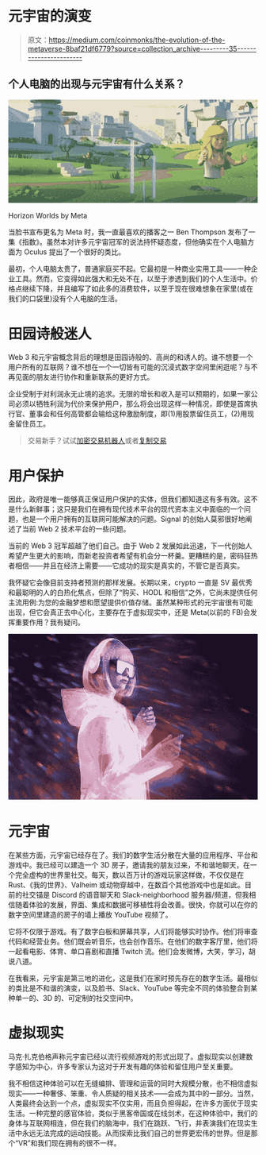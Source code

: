 # 元宇宙的演变

> 原文：<https://medium.com/coinmonks/the-evolution-of-the-metaverse-8baf21df6779?source=collection_archive---------35----------------------->

## 个人电脑的出现与元宇宙有什么关系？

![](img/fb6f8bb76f41ca56427951addf386983.png)

Horizon Worlds by Meta

当脸书宣布更名为 Meta 时，我一直最喜欢的播客之一 Ben Thompson 发布了一集《指数》。虽然本对许多元宇宙冠军的说法持怀疑态度，但他确实在个人电脑方面为 Oculus 提出了一个很好的类比。

最初，个人电脑太贵了，普通家庭买不起。它最初是一种商业实用工具——一种企业工具。然而，它变得如此强大和无处不在，以至于渗透到我们的个人生活中。价格点继续下降，并且编写了如此多的消费软件，以至于现在很难想象在家里(或在我们的口袋里)没有个人电脑的生活。

# 田园诗般迷人

Web 3 和元宇宙概念背后的理想是田园诗般的、高尚的和诱人的。谁不想要一个用户所有的互联网？谁不想在一个一切皆有可能的沉浸式数字空间里闲逛呢？与不再见面的朋友进行协作和重新联系的更好方式。

企业受制于对利润永无止境的追求。无限的增长和收入是可以预期的，如果一家公司必须以牺牲利润为代价来保护用户，那么将会出现这样一种情况，即使是首席执行官、董事会和任何高管都会输给这种激励制度，即(1)用股票留住员工，(2)用现金留住员工。

> 交易新手？试试[加密交易机器人](/coinmonks/crypto-trading-bot-c2ffce8acb2a)或者[复制交易](/coinmonks/top-10-crypto-copy-trading-platforms-for-beginners-d0c37c7d698c)

# 用户保护

因此，政府是唯一能够真正保证用户保护的实体，但我们都知道这有多有效。这不是什么新鲜事；这只是我们在拥有现代技术平台的现代资本主义中面临的一个问题，也是一个用户拥有的互联网可能解决的问题。Signal 的创始人莫邪很好地阐述了当前 Web 2 技术平台的一些问题。

当前的 Web 3 冠军超越了他们自己。由于 Web 2 发展如此迅速，下一代创始人希望产生更大的影响，而新老投资者希望有机会分一杯羹。更糟糕的是，密码狂热者相信——并且在经济上需要——它成功的现实是真实的，不管它是否真实。

我怀疑它会像目前支持者预测的那样发展。长期以来，crypto 一直是 SV 最优秀和最聪明的人的白热化焦点，但除了“购买、HODL 和相信”之外，它尚未提供任何主流用例:为您的金融梦想和愿望提供价值存储。虽然某种形式的元宇宙很有可能出现，但它会真正去中心化，主要存在于虚拟现实中，还是 Meta(以前的 FB)会发挥重要作用？我有疑问。

![](img/f8b8337a9d56df5be700c8741e424564.png)

# 元宇宙

在某些方面，元宇宙已经存在了。我们的数字生活分散在大量的应用程序、平台和游戏中。我已经可以建造一个 3D 房子，邀请我的朋友过来，不和谐地聊天，在一个完全虚构的世界里社交。每天，数以百万计的游戏玩家这样做，不仅仅是在 Rust、《我的世界》、Valheim 或动物穿越中，在数百个其他游戏中也是如此。目前的社交锚是 Discord 的语音聊天和 Slack-neighborhood 服务器/频道，但我相信随着体验的发展，界面、集成和数据可移植性将会改善。很快，你就可以在你的数字空间里建造的房子的墙上播放 YouTube 视频了。

它将不仅限于游戏。有了数字白板和屏幕共享，人们将能够实时协作。他们将审查代码和经营业务。他们既会听音乐，也会创作音乐。在他们的数字客厅里，他们将一起看电影、体育、单口喜剧和直播 Twitch 流。他们会发微博，大笑，学习，胡说八道。

在我看来，元宇宙是第三地的进化，这是我们在家时预先存在的数字生活。最相似的类比是不和谐的演变，以及脸书、Slack、YouTube 等完全不同的体验整合到某种单一的、3D 的、可定制的社交空间中。

# 虚拟现实

马克·扎克伯格声称元宇宙已经以流行视频游戏的形式出现了。虚拟现实以创建数字感知为中心，许多专家认为这对于开发有趣的体验和留住用户至关重要。

我不相信这种体验可以在无缝编排、管理和运营的同时大规模分散，也不相信虚拟现实——一种奢侈、笨重、令人质疑的相关技术——会成为其中的一部分。当然，人类最终会达到一个点，虚拟现实不仅实用，而且负担得起，在许多方面优于现实生活。一种完整的感官体验，类似于黑客帝国或在线剑术，在这种体验中，我们的身体与互联网相连，但在我们的脑海中，我们在跳跃、飞行，并表演我们在现实生活中永远无法完成的运动技能。从而探索比我们自己的世界更宏伟的世界。但是那个“VR”和我们现在拥有的很不一样。